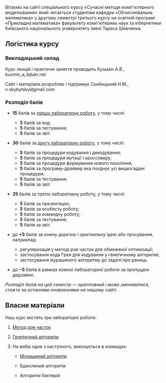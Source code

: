 Вітаємо на сайті спеціального курсу &laquo;Сучасні методи комп'ютерного моделювання&raquo; який читається студентам кафедри &laquo;Обчислювальна математика&raquo; у другому семестрі третього курсу на освітній програмі &laquo;Прикладна математика&raquo; факультету комп'ютерних наук та кібернетики Київського національного університету імені Тараса Шевченка.

## Логістика курсу

### Викладацький склад

Курс лекцій і практичні заняття проводить Кузьмін А.В., kuzmin_a_b<span style="font-family:monospace;">@</span>ukr.net

Сайт і матеріали розробляє і підтримує Скибицький Н.М., n.skybytskyi<span style="font-family:monospace;">@</span>gmail.com

### Розподіл балів

- **15** балів за [першу лабораторну роботу](pso/README.md), у тому числі:
	- **5** балів за код;
	- **5** балів за тестування;
	- **5** балів за звіт.

- **30** балів за [другу лабораторну роботу](gen/README.md), у тому числі:
	- **5** балів за процедури кодування і декодування;
	- **5** балів за процедури мутації і кроссоверу;
	- **5** балів за процедури формування нового покоління;
	- **5** балів за програму-драйвер яка поєднує усі вищезгадані процедури;
	- **5** балів за тестування;
	- **5** балів за звіт.

- **25** балів за третю лабораторну роботу, у тому числі:
	- **5** балів за презентацію;
	- **5** балів за особисту роботу;
	- **5** балів за командну роботу;
	- **5** балів за тестування;
	- **5** балів за звіт.

- до **+5** балів за кожну _доречну і оригінальну_ ідею або просування, наприклад:
	- регуляризація у методі роя часток для обмеженої оптимізації; <!--Нікіта Скибицький-->
	- застосування кода Грея для кодування у генетичному алгоритмі; <!--Андрій Уразовський-->
	- застосування мурашиного алгоритму до задачі про ранець. <!--Нікіта Скибицький-->

- до **&minus;5** балів в рамках кожної лабораторної роботи за пропущені дедлайни.

_Розподіл балів на цей семестр &mdash; орієнтовний і може змінюватися, стежте за останніми оновленнями на нашому сайті._

## Власне матеріали

Наш курс містить три лабораторні роботи:

1. [Метод роя часток](pso/README.md)

2. [Генетичний алгоритм](gen/README.md)

3. На вибір одне з наступного, виконується в командах:

	- [Мурашиний алгоритм](ant/README.md)

	- Бджолиний алгоритм

	- Алгоритм бактерій
